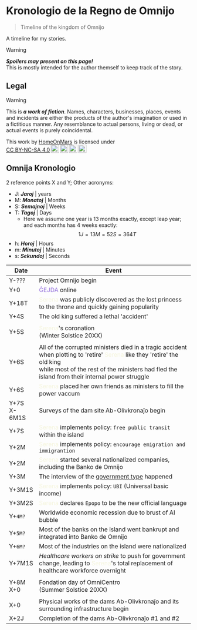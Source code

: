 <!-- -*- coding: utf-8 -*- -->

Kronologio de la Regno de Omnijo
===============================================================================

> Timeline of the kingdom of Omnijo

A timeline for my stories.

> [!WARNING]
> ***Spoilers may present on this page!***  
> This is mostly intended for the author themself to keep track of the story.

Legal
-------------------------------------------------------------------------------

> [!WARNING]
> This is ***a work of fiction***.
> Names, characters, businesses, places, events and incidents
> are either the products of the author's imagination or used in a fictitious manner.
> Any resemblance to actual persons, living or dead, or actual events is purely coincidental.

<p xmlns:cc="http://creativecommons.org/ns#" >This work by <a rel="cc:attributionURL dct:creator" property="cc:attributionName" href="https://github.com/HomeOnMars">HomeOnMars</a> is licensed under <a href="https://creativecommons.org/licenses/by-nc-sa/4.0/?ref=chooser-v1" target="_blank" rel="license noopener noreferrer" style="display:inline-block;">CC BY-NC-SA 4.0<img style="height:22px!important;margin-left:3px;vertical-align:text-bottom;" src="https://mirrors.creativecommons.org/presskit/icons/cc.svg?ref=chooser-v1" alt=""><img style="height:22px!important;margin-left:3px;vertical-align:text-bottom;" src="https://mirrors.creativecommons.org/presskit/icons/by.svg?ref=chooser-v1" alt=""><img style="height:22px!important;margin-left:3px;vertical-align:text-bottom;" src="https://mirrors.creativecommons.org/presskit/icons/nc.svg?ref=chooser-v1" alt=""><img style="height:22px!important;margin-left:3px;vertical-align:text-bottom;" src="https://mirrors.creativecommons.org/presskit/icons/sa.svg?ref=chooser-v1" alt=""></a></p>

Omnija Kronologio
-------------------------------------------------------------------------------

2 reference points X and Y;
Other acronyms:

- J: ***Jaroj***    | years
- M: ***Monatoj***  | Months
- S: ***Semajnoj*** | Weeks
- T: ***Tagoj***    | Days
  - Here we assume one year is 13 months exactly, except leap year;
    and each months has 4 weeks exactly:
    $$1J = 13M = 52S = 364T$$
- h: ***Horoj***    | Hours
- m: ***Minutoj***  | Minutes
- s: ***Sekundoj*** | Seconds

|  Date  | Event |
| ------ | ----- |
| Y-???  | Project Omnijo begin |
| Y+0    | <span style="color:MediumPurple">ĜEJDA</span> online |
| Y+18T  | <span style="color:Beige">Serena</span> was publicly discovered as the lost princess to the throne and quickly gaining popularity |
| Y+4S  | The old king suffered a lethal 'accident' |
|||
| Y+5S  | <span style="color:Beige">Serena</span>'s coronation  <br>\(Winter Solstice 20XX\) |
|||
| Y+6S  | All of the corrupted ministers died in a tragic accident when plotting to 'retire' <span style="color:Beige">Serena</span> like they 'retire' the old king<br> while most of the rest of the ministers had fled the island from their internal power struggle |
| Y+6S  | <span style="color:Beige">Serena</span> placed her own friends as ministers to fill the power vaccum |
| Y+7S  <br>X-6M1S | Surveys of the dam site Ab-Olivkronaĵo begin |
| Y+7S  | <span style="color:Beige">Serena</span> implements policy: `free public transit` within the island |
| Y+2M  | <span style="color:Beige">Serena</span> implements policy: `encourage emigration and immigrantion` |
| Y+2M  | <span style="color:Beige">Serena</span> started several nationalized companies, including the Banko de Omnijo |
| Y+3M  | The interview of the [government type](../OmniCentro/Bulteno.md#fonrakonta-bulteno) happened |
| Y+3M1S | <span style="color:Beige">Serena</span> implements policy: `UBI` (Universal basic income) |
| Y+3M2S | <span style="color:Beige">Serena</span> declares `Epopo` to be the new official language |
| Y+`4M?`  | Worldwide economic recession due to brust of AI bubble |
| Y+`5M?`  | Most of the banks on the island went bankrupt and integrated into Banko de Omnijo |
| Y+`6M?`  | Most of the industries on the island were nationalized |
| Y+7M1S  | *Healthcare workers on strike* to push for government change, leading to <span style="color:Beige">Serena</span>'s total replacement of healthcare workforce overnight |
|||
| Y+8M  <br>X+0 | Fondation day of OmniCentro  <br>\(Summer Solstice 20XX\) |
|||
| X+0    | Physical works of the dams Ab-Olivkronaĵo and its surrounding infrastructure begin |
| X+2J   | Completion of the dams Ab-Olivkronaĵo #1 and #2 |
